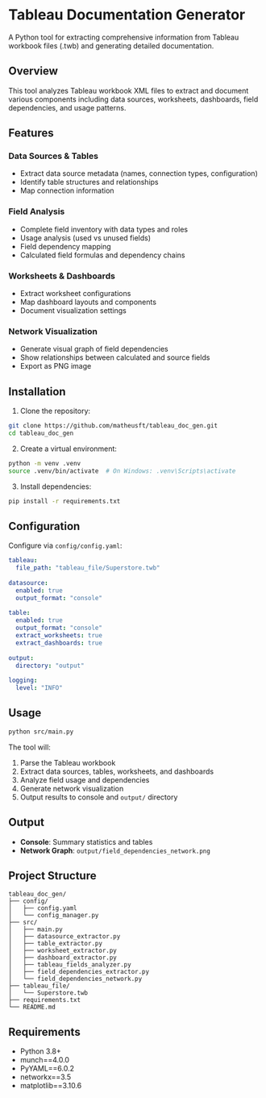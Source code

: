 # Tableau Documentation Generator

A Python tool for extracting comprehensive information from Tableau workbook files (.twb) and generating detailed documentation.

## Overview

This tool analyzes Tableau workbook XML files to extract and document various components including data sources, worksheets, dashboards, field dependencies, and usage patterns.

## Features

### Data Sources & Tables
- Extract data source metadata (names, connection types, configuration)
- Identify table structures and relationships
- Map connection information

### Field Analysis
- Complete field inventory with data types and roles
- Usage analysis (used vs unused fields)
- Field dependency mapping
- Calculated field formulas and dependency chains

### Worksheets & Dashboards
- Extract worksheet configurations
- Map dashboard layouts and components
- Document visualization settings

### Network Visualization
- Generate visual graph of field dependencies
- Show relationships between calculated and source fields
- Export as PNG image

## Installation

1. Clone the repository:
```bash
git clone https://github.com/matheusft/tableau_doc_gen.git
cd tableau_doc_gen
```

2. Create a virtual environment:
```bash
python -m venv .venv
source .venv/bin/activate  # On Windows: .venv\Scripts\activate
```

3. Install dependencies:
```bash
pip install -r requirements.txt
```

## Configuration

Configure via `config/config.yaml`:

```yaml
tableau:
  file_path: "tableau_file/Superstore.twb"
  
datasource:
  enabled: true
  output_format: "console"
  
table:
  enabled: true
  output_format: "console"
  extract_worksheets: true
  extract_dashboards: true
  
output:
  directory: "output"
  
logging:
  level: "INFO"
```

## Usage

```bash
python src/main.py
```

The tool will:
1. Parse the Tableau workbook
2. Extract data sources, tables, worksheets, and dashboards
3. Analyze field usage and dependencies
4. Generate network visualization
5. Output results to console and `output/` directory

## Output

- **Console**: Summary statistics and tables
- **Network Graph**: `output/field_dependencies_network.png`

## Project Structure

```
tableau_doc_gen/
├── config/
│   ├── config.yaml
│   └── config_manager.py
├── src/
│   ├── main.py
│   ├── datasource_extractor.py
│   ├── table_extractor.py
│   ├── worksheet_extractor.py
│   ├── dashboard_extractor.py
│   ├── tableau_fields_analyzer.py
│   ├── field_dependencies_extractor.py
│   └── field_dependencies_network.py
├── tableau_file/
│   └── Superstore.twb
├── requirements.txt
└── README.md
```

## Requirements

- Python 3.8+
- munch==4.0.0
- PyYAML==6.0.2
- networkx==3.5
- matplotlib==3.10.6
